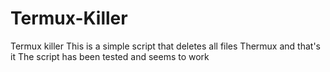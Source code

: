 # Termux-Killer
Termux killer This is a simple script that deletes all files Thermux and that's it
The script has been tested and seems to work 
